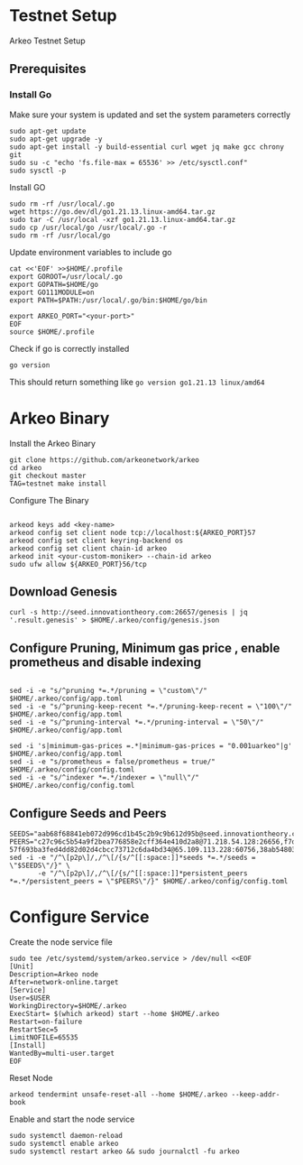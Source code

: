 # Testnet Setup

 Arkeo Testnet Setup

## Prerequisites 

### Install Go 

Make sure your system is updated and set the system parameters correctly

```shell
sudo apt-get update
sudo apt-get upgrade -y
sudo apt-get install -y build-essential curl wget jq make gcc chrony git
sudo su -c "echo 'fs.file-max = 65536' >> /etc/sysctl.conf"
sudo sysctl -p
```
Install GO 

```shell
sudo rm -rf /usr/local/.go
wget https://go.dev/dl/go1.21.13.linux-amd64.tar.gz
sudo tar -C /usr/local -xzf go1.21.13.linux-amd64.tar.gz
sudo cp /usr/local/go /usr/local/.go -r 
sudo rm -rf /usr/local/go
```
Update environment variables to include go

```shell
cat <<'EOF' >>$HOME/.profile
export GOROOT=/usr/local/.go
export GOPATH=$HOME/go
export GO111MODULE=on
export PATH=$PATH:/usr/local/.go/bin:$HOME/go/bin

export ARKEO_PORT="<your-port>"
EOF
source $HOME/.profile
```

Check if go is correctly installed
```shell
go version 
```

This should return something like `go version go1.21.13 linux/amd64`

# Arkeo Binary 

Install the Arkeo Binary 
```shell
git clone https://github.com/arkeonetwork/arkeo
cd arkeo
git checkout master
TAG=testnet make install 
```

Configure The Binary 

```shell

arkeod keys add <key-name>
arkeod config set client node tcp://localhost:${ARKEO_PORT}57
arkeod config set client keyring-backend os
arkeod config set client chain-id arkeo
arkeod init <your-custom-moniker> --chain-id arkeo
sudo ufw allow ${ARKEO_PORT}56/tcp
```

## Download Genesis 
```shell
curl -s http://seed.innovationtheory.com:26657/genesis | jq '.result.genesis' > $HOME/.arkeo/config/genesis.json
```
## Configure Pruning, Minimum gas price , enable prometheus and disable indexing 

```shell

sed -i -e "s/^pruning *=.*/pruning = \"custom\"/" $HOME/.arkeo/config/app.toml
sed -i -e "s/^pruning-keep-recent *=.*/pruning-keep-recent = \"100\"/" $HOME/.arkeo/config/app.toml
sed -i -e "s/^pruning-interval *=.*/pruning-interval = \"50\"/" $HOME/.arkeo/config/app.toml

sed -i 's|minimum-gas-prices =.*|minimum-gas-prices = "0.001uarkeo"|g' $HOME/.arkeo/config/app.toml
sed -i -e "s/prometheus = false/prometheus = true/" $HOME/.arkeo/config/config.toml
sed -i -e "s/^indexer *=.*/indexer = \"null\"/" $HOME/.arkeo/config/config.toml

```

## Configure Seeds and Peers

```shell
SEEDS="aab68f68841eb072d996cd1b45c2b9c9b612d95b@seed.innovationtheory.com:26656,85341b428cf5993fcc04a324d95d14590ae5172c@seed2.innovationtheory.com:26656"
PEERS="c27c96c5b54a9f2bea776858e2cff364e410d2a8@71.218.54.128:26656,f7da702c17e45e463adf21e57b1d0d936cbc97a3@peer2.innovationtheory.com:26656,46e6d4751bbc67d3e72e13dacdfb0770227fbfc3@65.108.79.241:46656,fc5464b2ce731c5787be0fd316b6c4b6611886ea@37.252.184.241:26656,
57f693ba3fed4dd82d02d4cbcc73712c6da4bd34@65.109.113.228:60756,38ab548031dea2b46889c253b762e51306d29cbb@65.109.92.148:61656"
sed -i -e "/^\[p2p\]/,/^\[/{s/^[[:space:]]*seeds *=.*/seeds = \"$SEEDS\"/}" \
       -e "/^\[p2p\]/,/^\[/{s/^[[:space:]]*persistent_peers *=.*/persistent_peers = \"$PEERS\"/}" $HOME/.arkeo/config/config.toml
```

# Configure Service

Create the node service file

```shell
sudo tee /etc/systemd/system/arkeo.service > /dev/null <<EOF
[Unit]
Description=Arkeo node
After=network-online.target
[Service]
User=$USER
WorkingDirectory=$HOME/.arkeo
ExecStart= $(which arkeod) start --home $HOME/.arkeo
Restart=on-failure
RestartSec=5
LimitNOFILE=65535
[Install]
WantedBy=multi-user.target
EOF
```

Reset Node
```shell
arkeod tendermint unsafe-reset-all --home $HOME/.arkeo --keep-addr-book
```

Enable and start the node service

```shell
sudo systemctl daemon-reload
sudo systemctl enable arkeo
sudo systemctl restart arkeo && sudo journalctl -fu arkeo
```